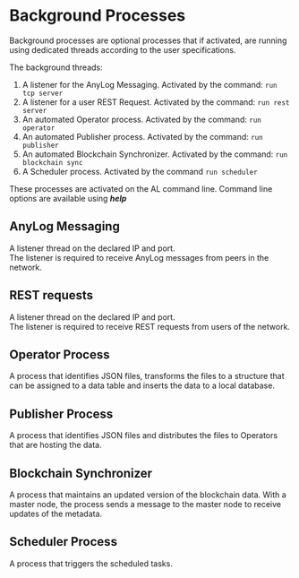 # Background Processes

Background processes are optional processes that if activated, are running using dedicated threads according to the user specifications.

The background threads:

1. A listener for the AnyLog Messaging. Activated by the command: ```run tcp server```
2. A listener for a user REST Request.  Activated by the command: ```run rest server```
3. An automated Operator process. Activated by the command: ```run operator```
4. An automated Publisher process. Activated by the command: ```run publisher```
5. An automated Blockchain Synchronizer. Activated by the command: ```run blockchain sync```
6. A Scheduler process. Activated by the command ```run scheduler```

These processes are activated on the AL command line. Command line options are available using ***help***  

## AnyLog Messaging

A listener thread on the declared IP and port.  
The listener is required to receive AnyLog messages from peers in the network. 

## REST requests

A listener thread on the declared IP and port.  
The listener is required to receive REST requests from users of the network.

## Operator Process

A process that identifies JSON files, transforms the files to a structure that can be assigned to a data table and inserts the data to a local database.

## Publisher Process

A process that identifies JSON files and distributes the files to Operators that are hosting the data.

## Blockchain Synchronizer

A process that maintains an updated version of the blockchain data.
With a master node, the process sends a message to the master node to receive updates of the metadata.

 ## Scheduler Process
 
 A process that triggers the scheduled tasks.
 


